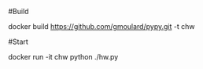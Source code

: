 #Build

docker build https://github.com/gmoulard/pypy.git -t chw

#Start

docker run -it chw python ./hw.py
